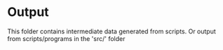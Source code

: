 # Output

This folder contains intermediate data generated from scripts.
Or output from scripts/programs in the 'src/' folder
